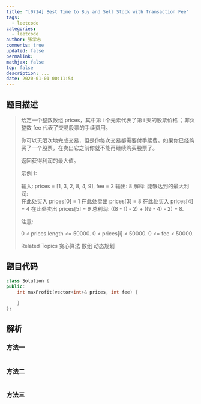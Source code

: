 ```yaml
---
title: "[0714] Best Time to Buy and Sell Stock with Transaction Fee"
tags:
  - leetcode
categories:
  - leetcode
author: 张学志
comments: true
updated: false
permalink:
mathjax: false
top: false
description: ...
date: 2020-01-01 00:11:54
---
```


## 题目描述

> 给定一个整数数组 prices，其中第 i 个元素代表了第 i 天的股票价格 ；非负整数 fee 代表了交易股票的手续费用。 
> 
> 你可以无限次地完成交易，但是你每次交易都需要付手续费。如果你已经购买了一个股票，在卖出它之前你就不能再继续购买股票了。 
> 
> 返回获得利润的最大值。 
> 
> 示例 1: 
> 
> 输入: prices = [1, 3, 2, 8, 4, 9], fee = 2
> 输出: 8
> 解释: 能够达到的最大利润:  
> 在此处买入 prices[0] = 1
> 在此处卖出 prices[3] = 8
> 在此处买入 prices[4] = 4
> 在此处卖出 prices[5] = 9
> 总利润: ((8 - 1) - 2) + ((9 - 4) - 2) = 8. 
> 
> 注意: 
> 
> 
> 0 < prices.length <= 50000. 
> 0 < prices[i] < 50000. 
> 0 <= fee < 50000. 
> 
> Related Topics 贪心算法 数组 动态规划

## 题目代码

```cpp
class Solution {
public:
    int maxProfit(vector<int>& prices, int fee) {
        
    }
};
```

## 解析

### 方法一

```cpp

```

### 方法二

```cpp

```

### 方法三

```cpp

```


